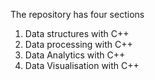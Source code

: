 The repository has four sections
1. Data structures with C++
2. Data processing with C++
3. Data Analytics with C++
4. Data Visualisation with C++
